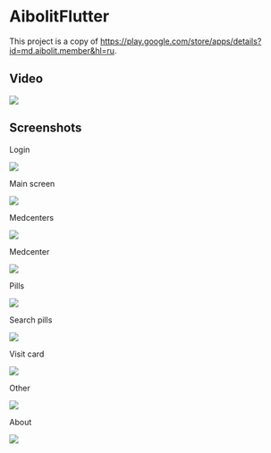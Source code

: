 # AibolitFlutter

This project is a copy of https://play.google.com/store/apps/details?id=md.aibolit.member&hl=ru.

## Video

[![](https://github.com/AliakseiShvants/AibolitFlutter/blob/master/screen%26video/main.png)](https://github.com/AliakseiShvants/AibolitFlutter/blob/master/screen%26video/aibolit.mp4)

## Screenshots

Login

![](https://github.com/AliakseiShvants/AibolitFlutter/blob/master/screen%26video/login.png)

Main screen

![](https://github.com/AliakseiShvants/AibolitFlutter/blob/master/screen%26video/main.png)

Medcenters

![](https://github.com/AliakseiShvants/AibolitFlutter/blob/master/screen%26video/medcenters.png)

Medcenter

![](https://github.com/AliakseiShvants/AibolitFlutter/blob/master/screen%26video/medcenter.png)

Pills

![](https://github.com/AliakseiShvants/AibolitFlutter/blob/master/screen%26video/pills.png)

Search pills

![](https://github.com/AliakseiShvants/AibolitFlutter/blob/master/screen%26video/search.png)

Visit card

![](https://github.com/AliakseiShvants/AibolitFlutter/blob/master/screen%26video/visitcard.png)

Other

![](https://github.com/AliakseiShvants/AibolitFlutter/blob/master/screen%26video/other.png)

About

![](https://github.com/AliakseiShvants/AibolitFlutter/blob/master/screen%26video/about.png)
